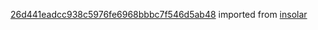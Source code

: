 [26d441eadcc938c5976fe6968bbbc7f546d5ab48](https://github.com/insolar/insolar/commit/26d441eadcc938c5976fe6968bbbc7f546d5ab48) imported from [insolar](https://github.com/insolar/insolar)
